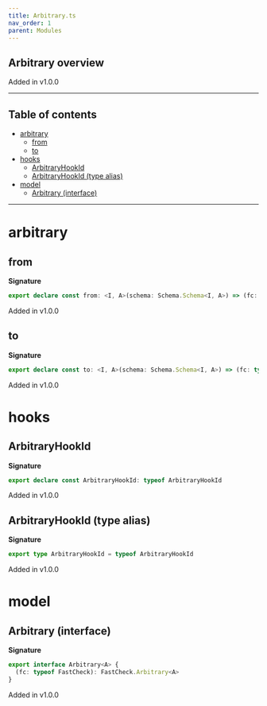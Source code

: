 ```yaml
---
title: Arbitrary.ts
nav_order: 1
parent: Modules
---
```


## Arbitrary overview

Added in v1.0.0

---

<h2 class="text-delta">Table of contents</h2>

- [arbitrary](#arbitrary)
  - [from](#from)
  - [to](#to)
- [hooks](#hooks)
  - [ArbitraryHookId](#arbitraryhookid)
  - [ArbitraryHookId (type alias)](#arbitraryhookid-type-alias)
- [model](#model)
  - [Arbitrary (interface)](#arbitrary-interface)

---

# arbitrary

## from

**Signature**

```ts
export declare const from: <I, A>(schema: Schema.Schema<I, A>) => (fc: typeof FastCheck) => FastCheck.Arbitrary<I>
```

Added in v1.0.0

## to

**Signature**

```ts
export declare const to: <I, A>(schema: Schema.Schema<I, A>) => (fc: typeof FastCheck) => FastCheck.Arbitrary<A>
```

Added in v1.0.0

# hooks

## ArbitraryHookId

**Signature**

```ts
export declare const ArbitraryHookId: typeof ArbitraryHookId
```

Added in v1.0.0

## ArbitraryHookId (type alias)

**Signature**

```ts
export type ArbitraryHookId = typeof ArbitraryHookId
```

Added in v1.0.0

# model

## Arbitrary (interface)

**Signature**

```ts
export interface Arbitrary<A> {
  (fc: typeof FastCheck): FastCheck.Arbitrary<A>
}
```

Added in v1.0.0
